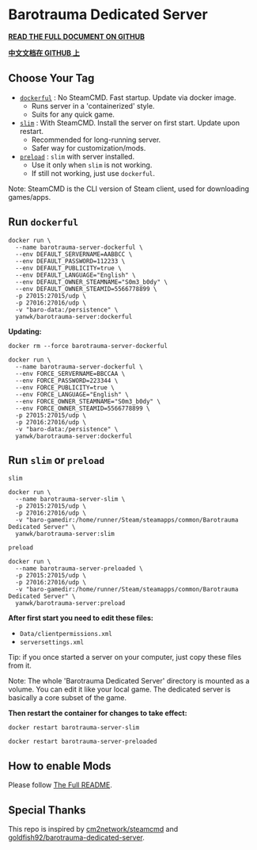 # Barotrauma Dedicated Server

**[READ THE FULL DOCUMENT ON GITHUB](https://github.com/YanWenKun/barotrauma-server-docker/blob/main/README.adoc)**

**[中文文档在 GITHUB 上](https://github.com/YanWenKun/barotrauma-server-docker/blob/main/README.zh.adoc)**

## Choose Your Tag

- [`dockerful`](https://github.com/YanWenKun/barotrauma-server-docker/blob/main/Dockerfile.dockerful)
: No SteamCMD. Fast startup. Update via docker image.
  - Runs server in a 'containerized' style.
  - Suits for any quick game.
- [`slim`](https://github.com/YanWenKun/barotrauma-server-docker/blob/main/Dockerfile.slim)
: With SteamCMD. Install the server on first start. Update upon restart.
  - Recommended for long-running server.
  - Safer way for customization/mods.
- [`preload`](https://github.com/YanWenKun/barotrauma-server-docker/blob/main/Dockerfile.preload)
: `slim` with server installed.
  - Use it only when `slim` is not working.
  - If still not working, just use `dockerful`.

Note: SteamCMD is the CLI version of Steam client, used for downloading games/apps.

## Run `dockerful`


```
docker run \
  --name barotrauma-server-dockerful \
  --env DEFAULT_SERVERNAME=AABBCC \
  --env DEFAULT_PASSWORD=112233 \
  --env DEFAULT_PUBLICITY=true \
  --env DEFAULT_LANGUAGE="English" \
  --env DEFAULT_OWNER_STEAMNAME="S0m3_b0dy" \
  --env DEFAULT_OWNER_STEAMID=5566778899 \
  -p 27015:27015/udp \
  -p 27016:27016/udp \
  -v "baro-data:/persistence" \
  yanwk/barotrauma-server:dockerful
```

**Updating:**

```
docker rm --force barotrauma-server-dockerful

docker run \
  --name barotrauma-server-dockerful \
  --env FORCE_SERVERNAME=BBCCAA \
  --env FORCE_PASSWORD=223344 \
  --env FORCE_PUBLICITY=true \
  --env FORCE_LANGUAGE="English" \
  --env FORCE_OWNER_STEAMNAME="S0m3_b0dy" \
  --env FORCE_OWNER_STEAMID=5566778899 \
  -p 27015:27015/udp \
  -p 27016:27016/udp \
  -v "baro-data:/persistence" \
  yanwk/barotrauma-server:dockerful
```

## Run `slim` or `preload`

`slim`

```
docker run \
  --name barotrauma-server-slim \
  -p 27015:27015/udp \
  -p 27016:27016/udp \
  -v "baro-gamedir:/home/runner/Steam/steamapps/common/Barotrauma Dedicated Server" \
  yanwk/barotrauma-server:slim
```

`preload`

```
docker run \
  --name barotrauma-server-preloaded \
  -p 27015:27015/udp \
  -p 27016:27016/udp \
  -v "baro-gamedir:/home/runner/Steam/steamapps/common/Barotrauma Dedicated Server" \
  yanwk/barotrauma-server:preload
```

**After first start you need to edit these files:**

- `Data/clientpermissions.xml`
- `serversettings.xml`

Tip: if you once started a server on your computer, just copy these files from it.

Note: The whole 'Barotrauma Dedicated Server' directory is mounted as a volume. You can edit it like your local game. The dedicated server is basically a core subset of the game.

**Then restart the container for changes to take effect:**

```
docker restart barotrauma-server-slim
```

```
docker restart barotrauma-server-preloaded
```

## How to enable Mods

Please follow [The Full README](https://github.com/YanWenKun/barotrauma-server-docker#prepare-your-files).


## Special Thanks

This repo is inspired by [cm2network/steamcmd](https://hub.docker.com/r/cm2network/steamcmd) 
and [goldfish92/barotrauma-dedicated-server](https://hub.docker.com/r/goldfish92/barotrauma-dedicated-server).
